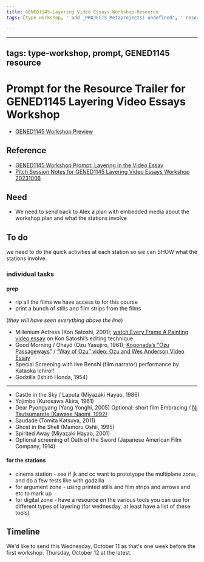 ```yaml
---
title: GENED1145-Layering Video Essays Workshop-Resource
tags: [type-workshop, ' add _PROJECTS_Metaprojects) undefined', ' resource']

---
```


---
tags: type-workshop, prompt, GENED1145 resource
---

# Prompt for the Resource Trailer for GENED1145 Layering Video Essays Workshop

* [GENED1145 Workshop Preview](/RQwg3GVgRR6WLdzxj6l7Uw)

## Reference
* [GENED1145 Workshop Prompt: Layering in the Video Essay](/19RPqcQ-ROqc5ETvF3n5kg)
* [Pitch Session Notes for GENED1145 Layering Video Essays Workshop 20231006](/BM0kbpOLTNeQ2q51hYPQYQ)

## Need
* We need to send back to Alex a plan with embedded media about the workshop plan and what the stations involve

## To do
we need to do the quick activities at each station so we can SHOW what the stations involve.

### individual tasks
#### prep
-   rip all the films we have access to for this course
-   print a bunch of stills and film strips from the films

(*they will have seen everything above the line*)

- Millenium Actress (Kon Satoshi, 2001); [watch Every Frame A Painting video essay](https://www.youtube.com/watch?v=oz49vQwSoTE&ab_channel=EveryFrameaPainting)
on Kon Satoshi’s editing technique
- Good Morning / Ohayô (Ozu Yasujiro, 1961); [Kogonada’s “Ozu Passageways”](https://vimeo.com/55956937) / [“Way of Ozu” video; Ozu and Wes Anderson Video Essay](https://www.youtube.com/watch?v=rbXRpiVO1po&ab_channel=AnnaCatley)
- Special Screening with live Benshi (film narrator) performance by
Kataoka Ichiro!!
- Godzilla (Ishirō Honda, 1954)
__________

- Castle in the Sky / Laputa (Miyazaki Hayao, 1986)
- Yojimbo (Kurosawa Akira, 1961)
- Dear Pyongyang (Yang Yonghi, 2005)
Optional: short film Embracing / [Ni Tsutsumarete (Kawase Naomi, 1992)](https://www.youtube.com/watch?v=IgfP2LnUxu8&ab_channel=StefanoSecco)
- Saudade (Tomita Katsuya, 2011)
- Ghost in the Shell (Mamoru Oshii, 1995)
- Spirited Away (Miyazaki Hayao, 2001)
- Optional screening of Oath of the Sword (Japanese American Film Company, 1914)
#### for the stations
-  cinema station -  see if jk and cc want to prototyope the multiplane zone, and do a few tests like with godzilla
-  for argument zone - using printed stills and film strips and arrows and etc to mark up
-   for digital zone - have a resource on the various tools you can use for different types of layering (for wednesday, at least have a list of these tools)

## Timeline
We'd like to send this Wednesday, October 11 as that's one week before the first workshop. Thursday, October 12 at the latest.


